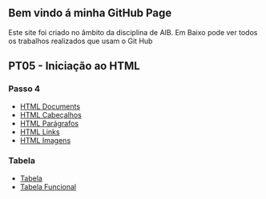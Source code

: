 ## Bem vindo á minha GitHub Page

Este site foi criado no âmbito da disciplina de AIB.
Em Baixo pode ver todos os trabalhos realizados que usam o Git Hub

## PT05 - Iniciação ao HTML
### Passo 4
- [HTML Documents](https://github.com/PiguelitoMiriquito/PT05-Passo-4/blob/99c46eb3332a0104f5bf5fffaa719bba12c027d8/pt05.HTML)
- [HTML Cabeçalhos](https://github.com/PiguelitoMiriquito/PT05-Passo-4/blob/99c46eb3332a0104f5bf5fffaa719bba12c027d8/pt05.HTML)
- [HTML Parágrafos](https://github.com/PiguelitoMiriquito/PT05-Passo-4/blob/99c46eb3332a0104f5bf5fffaa719bba12c027d8/pt05paragrafos.HTML)
- [HTML Links](https://github.com/PiguelitoMiriquito/PT05-Passo-4/blob/99c46eb3332a0104f5bf5fffaa719bba12c027d8/pt05links.HTML)
- [HTML Imagens](https://github.com/PiguelitoMiriquito/PT05-Passo-4/blob/99c46eb3332a0104f5bf5fffaa719bba12c027d8/pt05imagens.HTML)

### Tabela
- [Tabela](https://github.com/PiguelitoMiriquito/pt05_tabela)
- [Tabela Funcional](https://github.com/PiguelitoMiriquito/PT05-Tabela-v2/tree/main)
